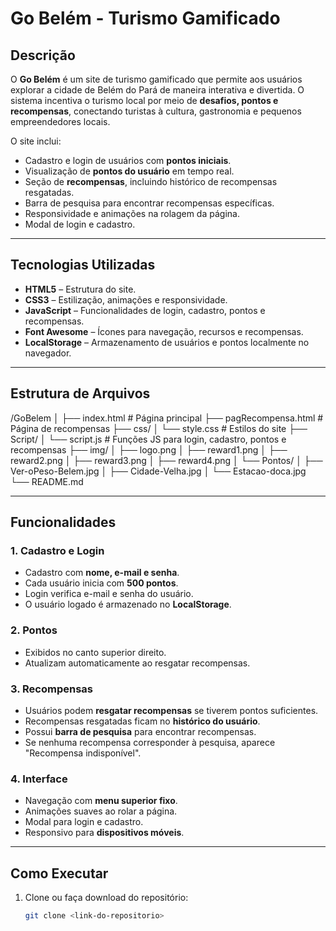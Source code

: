 # Go Belém - Turismo Gamificado

## Descrição

O **Go Belém** é um site de turismo gamificado que permite aos usuários explorar a cidade de Belém do Pará de maneira interativa e divertida. O sistema incentiva o turismo local por meio de **desafios, pontos e recompensas**, conectando turistas à cultura, gastronomia e pequenos empreendedores locais.

O site inclui:

- Cadastro e login de usuários com **pontos iniciais**.
- Visualização de **pontos do usuário** em tempo real.
- Seção de **recompensas**, incluindo histórico de recompensas resgatadas.
- Barra de pesquisa para encontrar recompensas específicas.
- Responsividade e animações na rolagem da página.
- Modal de login e cadastro.

---

## Tecnologias Utilizadas

- **HTML5** – Estrutura do site.
- **CSS3** – Estilização, animações e responsividade.
- **JavaScript** – Funcionalidades de login, cadastro, pontos e recompensas.
- **Font Awesome** – Ícones para navegação, recursos e recompensas.
- **LocalStorage** – Armazenamento de usuários e pontos localmente no navegador.

---

## Estrutura de Arquivos

/GoBelem
│
├── index.html # Página principal
├── pagRecompensa.html # Página de recompensas
├── css/
│ └── style.css # Estilos do site
├── Script/
│ └── script.js # Funções JS para login, cadastro, pontos e recompensas
├── img/
│ ├── logo.png
│ ├── reward1.png
│ ├── reward2.png
│ ├── reward3.png
│ ├── reward4.png
│ └── Pontos/
│ ├── Ver-oPeso-Belem.jpg
│ ├── Cidade-Velha.jpg
│ └── Estacao-doca.jpg
└── README.md

---

## Funcionalidades

### 1. Cadastro e Login
- Cadastro com **nome, e-mail e senha**.
- Cada usuário inicia com **500 pontos**.
- Login verifica e-mail e senha do usuário.
- O usuário logado é armazenado no **LocalStorage**.

### 2. Pontos
- Exibidos no canto superior direito.
- Atualizam automaticamente ao resgatar recompensas.

### 3. Recompensas
- Usuários podem **resgatar recompensas** se tiverem pontos suficientes.
- Recompensas resgatadas ficam no **histórico do usuário**.
- Possui **barra de pesquisa** para encontrar recompensas.
- Se nenhuma recompensa corresponder à pesquisa, aparece "Recompensa indisponível".

### 4. Interface
- Navegação com **menu superior fixo**.
- Animações suaves ao rolar a página.
- Modal para login e cadastro.
- Responsivo para **dispositivos móveis**.

---

## Como Executar

1. Clone ou faça download do repositório:
   ```bash
   git clone <link-do-repositorio>
